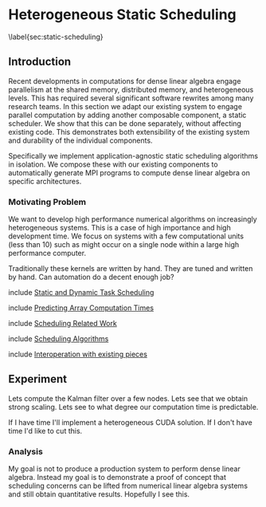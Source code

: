 
Heterogeneous Static Scheduling
===============================

\label{sec:static-scheduling}

Introduction
------------

Recent developments in computations for dense linear algebra engage parallelism at the shared memory, distributed memory, and heterogeneous levels.  This has required several significant software rewrites among many research teams.  In this section we adapt our existing system to engage parallel computation by adding another composable component, a static scheduler.  We show that this can be done separately, without affecting existing code.  This demonstrates both extensibility of the existing system and durability of the individual components.

Specifically we implement application-agnostic static scheduling algorithms in isolation.  We compose these with our existing components to automatically generate MPI programs to compute dense linear algebra on specific architectures. 

### Motivating Problem 

We want to develop high performance numerical algorithms on increasingly heterogeneous systems.  This is a case of high importance and high development time.  We focus on systems with a few computational units (less than 10) such as might occur on a single node within a large high performance computer.

Traditionally these kernels are written by hand.  They are tuned and written by hand.
Can automation do a decent enough job?

include [Static and Dynamic Task Scheduling](dynamic-static.md)

include [Predicting Array Computation Times](array-times.md)

include [Scheduling Related Work](scheduling-related.md)

include [Scheduling Algorithms](scheduling-algorithms.md)

include [Interoperation with existing pieces](scheduling-interoperation.md)

## Experiment

Lets compute the Kalman filter over a few nodes.  Lets see that we obtain strong scaling.  Lets see to what degree our computation time is predictable.


If I have time I'll implement a heterogeneous CUDA solution.  If I don't have time I'd like to cut this.


### Analysis

My goal is not to produce a production system to perform dense linear algebra.  Instead my goal is to demonstrate a proof of concept that scheduling concerns can be lifted from numerical linear algebra systems and still obtain quantitative results.  Hopefully I see this.
